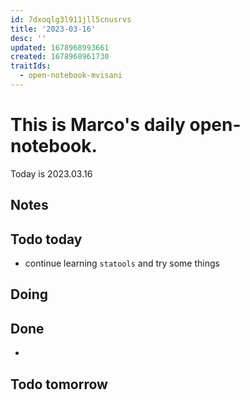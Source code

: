 ```yaml
---
id: 7dxoqlg3l911jll5cnusrvs
title: '2023-03-16'
desc: ''
updated: 1678968993661
created: 1678968961730
traitIds:
  - open-notebook-mvisani
---
```

# This is Marco's daily open-notebook.

Today is 2023.03.16


## Notes

## Todo today
* continue learning `statools` and try some things 

## Doing


## Done
* 


## Todo tomorrow
 